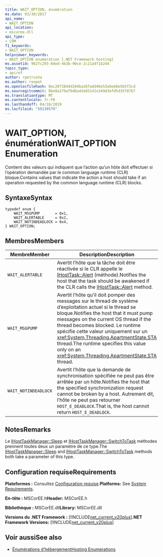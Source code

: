 ```yaml
---
title: WAIT_OPTION, énumération
ms.date: 03/30/2017
api_name:
- WAIT_OPTION
api_location:
- mscoree.dll
api_type:
- COM
f1_keywords:
- WAIT_OPTION
helpviewer_keywords:
- WAIT_OPTION enumeration [.NET Framework hosting]
ms.assetid: 962fc293-8ded-4b3b-90ce-2c21a4f1b244
topic_type:
- apiref
author: rpetrusha
ms.author: ronpet
ms.openlocfilehash: 0ac28f28d4d284ba26fadd46e53ebeb8e5b5f3cd
ms.sourcegitcommit: 0be8a279af6d8a43e03141e349d3efd5d35f8767
ms.translationtype: MT
ms.contentlocale: fr-FR
ms.lasthandoff: 04/18/2019
ms.locfileid: "59139579"
---
```

# <a name="waitoption-enumeration"></a><span data-ttu-id="d904a-102">WAIT_OPTION, énumération</span><span class="sxs-lookup"><span data-stu-id="d904a-102">WAIT_OPTION Enumeration</span></span>
<span data-ttu-id="d904a-103">Contient des valeurs qui indiquent que l’action qu’un hôte doit effectuer si l’opération demandée par le common language runtime (CLR) bloque.</span><span class="sxs-lookup"><span data-stu-id="d904a-103">Contains values that indicate the action a host should take if an operation requested by the common language runtime (CLR) blocks.</span></span>  
  
## <a name="syntax"></a><span data-ttu-id="d904a-104">Syntaxe</span><span class="sxs-lookup"><span data-stu-id="d904a-104">Syntax</span></span>  
  
```  
typedef enum {  
    WAIT_MSGPUMP       = 0x1,  
    WAIT_ALERTABLE     = 0x2,  
    WAIT_NOTINDEADLOCK = 0x4,  
} WAIT_OPTION;  
```  
  
## <a name="members"></a><span data-ttu-id="d904a-105">Membres</span><span class="sxs-lookup"><span data-stu-id="d904a-105">Members</span></span>  
  
|<span data-ttu-id="d904a-106">Membre</span><span class="sxs-lookup"><span data-stu-id="d904a-106">Member</span></span>|<span data-ttu-id="d904a-107">Description</span><span class="sxs-lookup"><span data-stu-id="d904a-107">Description</span></span>|  
|------------|-----------------|  
|`WAIT_ALERTABLE`|<span data-ttu-id="d904a-108">Avertit l’hôte que la tâche doit être réactivée si le CLR appelle le [IHostTask::Alert](../../../../docs/framework/unmanaged-api/hosting/ihosttask-alert-method.md) (méthode).</span><span class="sxs-lookup"><span data-stu-id="d904a-108">Notifies the host that the task should be awakened if the CLR calls the [IHostTask::Alert](../../../../docs/framework/unmanaged-api/hosting/ihosttask-alert-method.md) method.</span></span>|  
|`WAIT_MSGPUMP`|<span data-ttu-id="d904a-109">Avertit l’hôte qu’il doit pomper des messages sur le thread de système d’exploitation actuel si le thread se bloque.</span><span class="sxs-lookup"><span data-stu-id="d904a-109">Notifies the host that it must pump messages on the current OS thread if the thread becomes blocked.</span></span> <span data-ttu-id="d904a-110">Le runtime spécifie cette valeur uniquement sur un <xref:System.Threading.ApartmentState.STA> thread.</span><span class="sxs-lookup"><span data-stu-id="d904a-110">The runtime specifies this value only on an <xref:System.Threading.ApartmentState.STA> thread.</span></span>|  
|`WAIT_NOTINDEADLOCK`|<span data-ttu-id="d904a-111">Avertit l’hôte que la demande de synchronisation spécifiée ne peut pas être arrêtée par un hôte.</span><span class="sxs-lookup"><span data-stu-id="d904a-111">Notifies the host that the specified synchronization request cannot be broken by a host.</span></span> <span data-ttu-id="d904a-112">Autrement dit, l’hôte ne peut pas retourner `HOST_E_DEADLOCK`.</span><span class="sxs-lookup"><span data-stu-id="d904a-112">That is, the host cannot return `HOST_E_DEADLOCK`.</span></span>|  
  
## <a name="remarks"></a><span data-ttu-id="d904a-113">Notes</span><span class="sxs-lookup"><span data-stu-id="d904a-113">Remarks</span></span>  
 <span data-ttu-id="d904a-114">Le [IHostTaskManager::Sleep](../../../../docs/framework/unmanaged-api/hosting/ihosttaskmanager-sleep-method.md) et [IHostTaskManager::SwitchToTask](../../../../docs/framework/unmanaged-api/hosting/ihosttaskmanager-switchtotask-method.md) méthodes prennent toutes deux un paramètre de ce type.</span><span class="sxs-lookup"><span data-stu-id="d904a-114">The [IHostTaskManager::Sleep](../../../../docs/framework/unmanaged-api/hosting/ihosttaskmanager-sleep-method.md) and [IHostTaskManager::SwitchToTask](../../../../docs/framework/unmanaged-api/hosting/ihosttaskmanager-switchtotask-method.md) methods both take a parameter of this type.</span></span>  
  
## <a name="requirements"></a><span data-ttu-id="d904a-115">Configuration requise</span><span class="sxs-lookup"><span data-stu-id="d904a-115">Requirements</span></span>  
 <span data-ttu-id="d904a-116">**Plateformes :** Consultez [Configuration requise](../../../../docs/framework/get-started/system-requirements.md).</span><span class="sxs-lookup"><span data-stu-id="d904a-116">**Platforms:** See [System Requirements](../../../../docs/framework/get-started/system-requirements.md).</span></span>  
  
 <span data-ttu-id="d904a-117">**En-tête :** MSCorEE.h</span><span class="sxs-lookup"><span data-stu-id="d904a-117">**Header:** MSCorEE.h</span></span>  
  
 <span data-ttu-id="d904a-118">**Bibliothèque :** MSCorEE.dll</span><span class="sxs-lookup"><span data-stu-id="d904a-118">**Library:** MSCorEE.dll</span></span>  
  
 <span data-ttu-id="d904a-119">**Versions du .NET Framework :** [!INCLUDE[net_current_v20plus](../../../../includes/net-current-v20plus-md.md)]</span><span class="sxs-lookup"><span data-stu-id="d904a-119">**.NET Framework Versions:** [!INCLUDE[net_current_v20plus](../../../../includes/net-current-v20plus-md.md)]</span></span>  
  
## <a name="see-also"></a><span data-ttu-id="d904a-120">Voir aussi</span><span class="sxs-lookup"><span data-stu-id="d904a-120">See also</span></span>

- [<span data-ttu-id="d904a-121">Énumérations d’hébergement</span><span class="sxs-lookup"><span data-stu-id="d904a-121">Hosting Enumerations</span></span>](../../../../docs/framework/unmanaged-api/hosting/hosting-enumerations.md)
